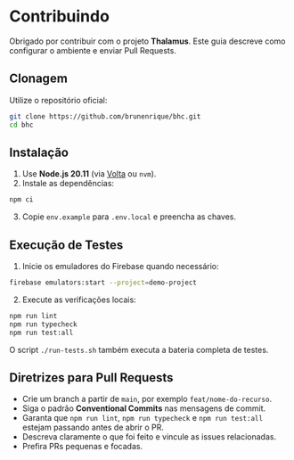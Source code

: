 # Contribuindo

Obrigado por contribuir com o projeto **Thalamus**. Este guia descreve como configurar o ambiente e enviar Pull Requests.

## Clonagem

Utilize o repositório oficial:

```bash
git clone https://github.com/brunenrique/bhc.git
cd bhc
```

## Instalação

1. Use **Node.js 20.11** (via [Volta](https://volta.sh) ou `nvm`).
2. Instale as dependências:

```bash
npm ci
```

3. Copie `env.example` para `.env.local` e preencha as chaves.

## Execução de Testes

1. Inicie os emuladores do Firebase quando necessário:

```bash
firebase emulators:start --project=demo-project
```

2. Execute as verificações locais:

```bash
npm run lint
npm run typecheck
npm run test:all
```

O script `./run-tests.sh` também executa a bateria completa de testes.

## Diretrizes para Pull Requests

- Crie um branch a partir de `main`, por exemplo `feat/nome-do-recurso`.
- Siga o padrão **Conventional Commits** nas mensagens de commit.
- Garanta que `npm run lint`, `npm run typecheck` e `npm run test:all` estejam passando antes de abrir o PR.
- Descreva claramente o que foi feito e vincule as issues relacionadas.
- Prefira PRs pequenas e focadas.

